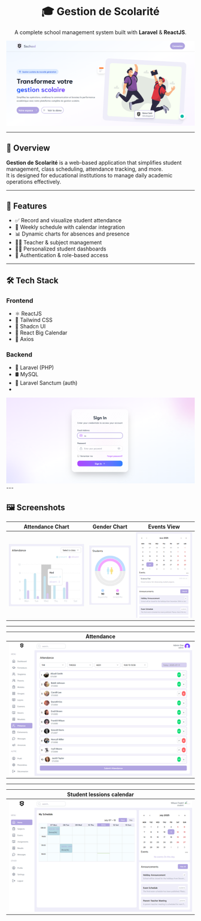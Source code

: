 <h1 align="center">🎓 Gestion de Scolarité</h1>
<p align="center">
  A complete school management system built with <strong>Laravel</strong> & <strong>ReactJS</strong>.
</p>

<p align="center">
  <img src="./screenshots/home.png" width="700" alt="App Preview" />
</p>

---

## 📌 Overview

**Gestion de Scolarité** is a web-based application that simplifies student management, class scheduling, attendance tracking, and more.  
It is designed for educational institutions to manage daily academic operations effectively.

---

## 🚀 Features

- ✅ Record and visualize student attendance
- 📅 Weekly schedule with calendar integration
- 📊 Dynamic charts for absences and presence
- 👨‍🏫 Teacher & subject management
- 🧑‍🎓 Personalized student dashboards
- 🔐 Authentication & role-based access

---

## 🛠 Tech Stack

### Frontend
- ⚛️ ReactJS
- 💨 Tailwind CSS
- 🧩 Shadcn UI
- 📆 React Big Calendar
- 📡 Axios

### Backend
- 🐘 Laravel (PHP)
- 🛢 MySQL
- 🔐 Laravel Sanctum (auth)
- 
<img src="./screenshots/login.png" width="700" alt="App Preview" />
---

## 🖼 Screenshots

| Attendance Chart | Gender Chart | Events View |
|------------------|----------------|-------------------|
| ![](./screenshots/attendance_chart.png) | ![](./screenshots/gender_chart.png) | ![](./screenshots/events.png) |

---
| Attendance 
|------------------|
| ![](./screenshots/absence.png) 

---
| Student lessions calendar 
|------------------|
| ![](./screenshots/lessons.png) 


